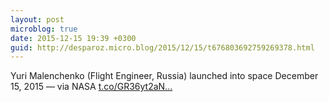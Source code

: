 ```yaml
---
layout: post
microblog: true
date: 2015-12-15 19:39 +0300
guid: http://desparoz.micro.blog/2015/12/15/t676803692759269378.html
---
```

Yuri Malenchenko (Flight Engineer, Russia) launched into space December 15, 2015 — via NASA [t.co/GR36yt2aN...](https://t.co/GR36yt2aND)
